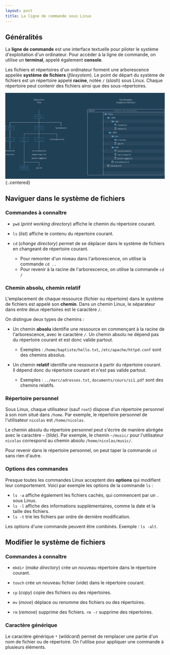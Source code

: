 ```yaml
---
layout: post
title: La ligne de commande sous Linux
---
```


## Généralités

La **ligne de commande** est une interface textuelle pour piloter le système d'exploitation d'un ordinateur. Pour accéder à la ligne de commande, on utilise un **terminal**, appelé également **console**.

Les fichiers et répertoires d'un ordinateur forment une arborescence appelée **système de fichiers** (*filesystem*). Le point de départ du système de fichiers est un répertoire appelé **racine**, notée `/` (*slash*) sous Linux. Chaque répertoire peut contenir des fichiers ainsi que des sous-répertoires.

![](../assets/ligne-commande-linux/codecademy-cmdline-filesystem-small.png)
{:.centered}

## Naviguer dans le système de fichiers

### Commandes à connaître

* `pwd` (*print working directory*) affiche le chemin du répertoire courant.

* `ls` (*list*) affiche le contenu du répertoire courant.

* `cd` (*change directory*) permet de se déplacer dans le système de fichiers en changeant de répertoire courant.

    * Pour remonter d'un niveau dans l'arborescence, on utilise la commande `cd ..`
    * Pour revenir à la racine de l'arborescence, on utilise la commande `cd /`

### Chemin absolu, chemin relatif

L'emplacement de chaque ressource (fichier ou répertoire) dans le système de fichiers est appelé son **chemin**. Dans un chemin Linux, le séparateur dans entre deux répertoires est le caractère `/`.

On distingue deux types de chemins :

* Un chemin **absolu** identifie une ressource en commençant à la racine de l'arborescence, avec le caractère `/`. Un chemin absolu ne dépend pas du répertoire courant et est donc valide partout.

    * Exemples : `/home/baptiste/hello.txt`, `/etc/apache/httpd.conf` sont des chemins absolus.

* Un chemin **relatif** identifie une ressource à partir du répertoire courant. Il dépend donc du répertoire courant et n'est pas valide partout.

    * Exemples : `../marc/adresses.txt`, `documents/cours/si1.pdf` sont des chemins relatifs.

### Répertoire personnel

Sous Linux, chaque utilisateur (sauf `root`) dispose d'un répertoire personnel à son nom situé dans `/home`. Par exemple, le répertoire personnel de l'utilisateur `nicolas` est `/home/nicolas`.

Le chemin absolu du répertoire personnel peut s'écrire de manière abrégée avec le caractère `~` (*tilde*). Par exemple, le chemin `~/music/` pour l'utilisateur `nicolas` correspond au chemin absolu `/home/nicolas/music/`.

Pour revenir dans le répertoire personnel, on peut taper la commande `cd` sans rien d'autre.

### Options des commandes

Presque toutes les commandes Linux acceptent des **options** qui modifient leur comportement. Voici par exemple les options de la commande `ls` :

* `ls -a` affiche également les fichiers cachés, qui commencent par un `.` sous Linux.
* `ls -l` affiche des informations supplémentaires, comme la date et la taille des fichiers.
* `ls -t` trie les fichiers par ordre de dernière modification.

Les options d'une commande peuvent être combinés. Exemple : `ls -alt`.

## Modifier le système de fichiers

### Commandes à connaître

* `mkdir` (*make directory*) crée un nouveau répertoire dans le répertoire courant.

* `touch` crée un nouveau fichier (vide) dans le répertoire courant.

* `cp` (*copy*) copie des fichiers ou des répertoires.

* `mv` (*move*) déplace ou renomme des fichiers ou des répertoires.

* `rm` (*remove*) supprime des fichiers. `rm -r` supprime des répertoires.

### Caractère générique

Le caractère générique `*` (*wildcard*) permet de remplacer une partie d'un nom de fichier ou de répertoire. On l'utilise pour appliquer une commande à plusieurs éléments.
